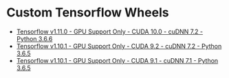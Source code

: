 Custom Tensorflow Wheels
=================

* [Tensorflow v1.11.0 - GPU Support Only - CUDA 10.0 - cuDNN 7.2 - Python 3.6.6](https://github.com/metral/tensorflow-wheels/tree/master/gpu/tf-v1.11.0/cuda-10.0.130_410.48_cudnn-7.2.1-py3.6.6)
* [Tensorflow v1.10.1 - GPU Support Only - CUDA 9.2 - cuDNN 7.2 - Python 3.6.5](https://github.com/metral/tensorflow-wheels/tree/master/gpu/tf-v1.10.1/cuda-9.2.148_396.37_cudnn-7.2.1-py3.6.5)
* [Tensorflow v1.10.1 - GPU Support Only - CUDA 9.1 - cuDNN 7.1 - Python 3.6.5](https://github.com/metral/tensorflow-wheels/tree/master/gpu/tf-v1.10.1/cuda-9.1.85_387.26_cudnn-7.1.3-py3.6.5)
